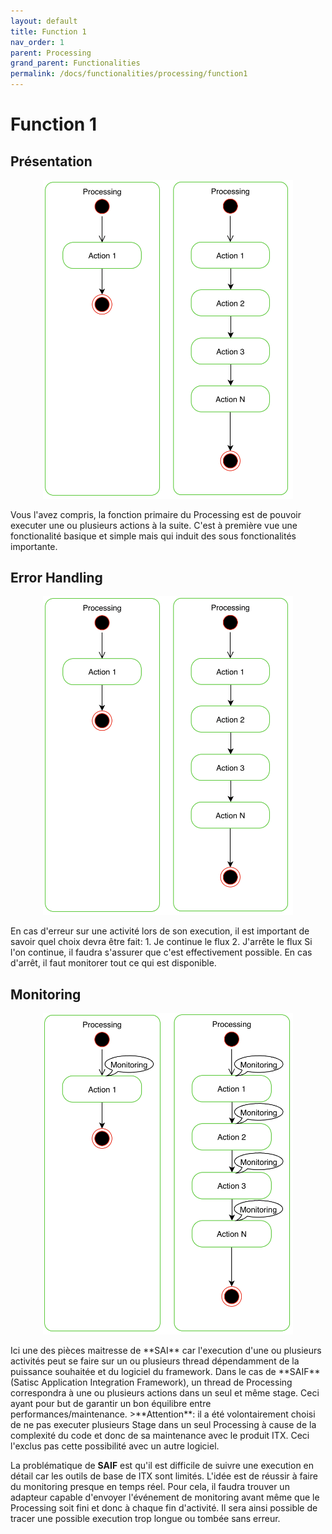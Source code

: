 ```yaml
---
layout: default
title: Function 1
nav_order: 1
parent: Processing
grand_parent: Functionalities
permalink: /docs/functionalities/processing/function1
---
```



# Function 1

## Présentation

<p align="center"><img src="../../../assets/img/functions/Functions-Processing-1.png" width="400"></p>

Vous l'avez compris, la fonction primaire du Processing est de pouvoir executer une ou plusieurs actions à la suite.
C'est à première vue une fonctionalité basique et simple mais qui induit des sous fonctionalités importante.

## Error Handling

<p align="center"><img src="../../../assets/img/functions/Functions-Processing-1.png" width="400"></p>
En cas d'erreur sur une activité lors de son execution, il est important de savoir quel choix devra être fait:
1. Je continue le flux
2. J'arrête le flux
Si l'on continue, il faudra s'assurer que c'est effectivement possible.
En cas d'arrêt, il faut monitorer tout ce qui est disponible.

## Monitoring

<p align="center"><img src="../../../assets/img/functions/Functions-Processing-1-ErrorHandling.png" width="400"></p>
Ici une des pièces maitresse de **SAI** car l'execution d'une ou plusieurs activités peut se faire sur un ou plusieurs thread dépendamment de la puissance souhaitée et du logiciel du framework.
Dans le cas de **SAIF** (Satisc Application Integration Framework), un thread de Processing correspondra à une ou plusieurs actions dans un seul et même stage. Ceci ayant pour but de garantir un bon équilibre entre performances/maintenance.
>**Attention**: il a été volontairement choisi de ne pas executer plusieurs Stage dans un seul Processing à cause de la complexité du code et donc de sa maintenance avec le produit ITX. Ceci l'exclus pas cette possibilité avec un autre logiciel.

La problématique de **SAIF** est qu'il est difficile de suivre une execution en détail car les outils de base de ITX sont limités. L'idée est de réussir à faire du monitoring presque en temps réel.
Pour cela, il faudra trouver un adapteur capable d'envoyer l'événement de monitoring avant même que le Processing soit fini et donc à chaque fin d'activité.
Il sera ainsi possible de tracer une possible execution trop longue ou tombée sans erreur.

